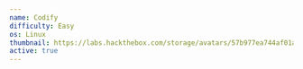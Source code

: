 ```yaml
---
name: Codify
difficulty: Easy
os: Linux
thumbnail: https://labs.hackthebox.com/storage/avatars/57b977ea744af01a5454c8643a850e59.png
active: true
---
```

